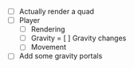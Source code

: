 - [ ] Actually render a quad
- [ ] Player
    - [ ] Rendering
    - [ ] Gravity
    = [ ] Gravity changes
    - [ ] Movement
- [ ] Add some gravity portals